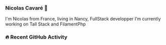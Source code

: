 ### Nicolas Cavaré 👋
I'm Nicolas from France, living in Nancy, FullStack developper
I’m currently working on Tall Stack and FilamentPhp
 

### 🔥 Recent GitHub Activity
<!--START_SECTION:activity-->

<!--END_SECTION:activity-->
